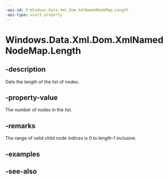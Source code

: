 ----api-id: P:Windows.Data.Xml.Dom.XmlNamedNodeMap.Length
-api-type: winrt property
---<!-- Property syntaxpublic uint Length { get; }--># Windows.Data.Xml.Dom.XmlNamedNodeMap.Length## -descriptionGets the length of the list of nodes.## -property-valueThe number of nodes in the list.## -remarksThe range of valid child node indices is 0 to length-1 inclusive.## -examples## -see-also